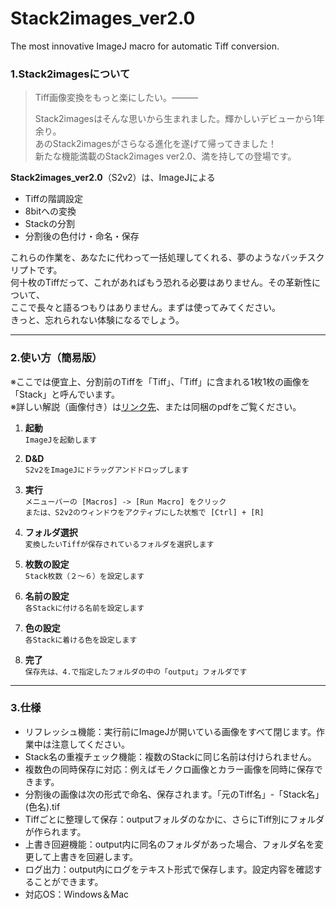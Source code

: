 # Stack2images_ver2.0
The most innovative ImageJ macro for automatic Tiff conversion.

### 1.Stack2imagesについて
	
> Tiff画像変換をもっと楽にしたい。―――
> 
> Stack2imagesはそんな思いから生まれました。輝かしいデビューから1年余り。  
> あのStack2imagesがさらなる進化を遂げて帰ってきました！  
> 新たな機能満載のStack2images ver2.0、満を持しての登場です。
	
**Stack2images_ver2.0**（S2v2）は、ImageJによる
* Tiffの階調設定
* 8bitへの変換
* Stackの分割  
* 分割後の色付け・命名・保存  

これらの作業を、あなたに代わって一括処理してくれる、夢のようなバッチスクリプトです。  
何十枚のTiffだって、これがあればもう恐れる必要はありません。その革新性について、  
ここで長々と語るつもりはありません。まずは使ってみてください。  
きっと、忘れられない体験になるでしょう。
___
### 2.使い方（簡易版）  
※ここでは便宜上、分割前のTiffを「Tiff」、「Tiff」に含まれる1枚1枚の画像を「Stack」と呼んでいます。  
※詳しい解説（画像付き）は[リンク先](http://soon...)、または同梱のpdfをご覧ください。
1. **起動**  
`ImageJを起動します`

2. **D&D**  
`S2v2をImageJにドラッグアンドドロップします`

3. **実行**  
`メニューバーの [Macros] -> [Run Macro] をクリック`  
`または、S2v2のウィンドウをアクティブにした状態で [Ctrl] + [R]`

4. **フォルダ選択**  
`変換したいTiffが保存されているフォルダを選択します`

5. **枚数の設定**  
`Stack枚数（２～６）を設定します`

6. **名前の設定**  
`各Stackに付ける名前を設定します`

7. **色の設定**  
`各Stackに着ける色を設定します`

8. **完了**  
`保存先は、4.で指定したフォルダの中の「output」フォルダです`
___
### 3.仕様
* リフレッシュ機能：実行前にImageJが開いている画像をすべて閉じます。作業中は注意してください。  
* Stack名の重複チェック機能：複数のStackに同じ名前は付けられません。
* 複数色の同時保存に対応：例えばモノクロ画像とカラー画像を同時に保存できます。  
* 分割後の画像は次の形式で命名、保存されます。「元のTiff名」-「Stack名」 (色名).tif  
* Tiffごとに整理して保存：outputフォルダのなかに、さらにTiff別にフォルダが作られます。  
* 上書き回避機能：output内に同名のフォルダがあった場合、フォルダ名を変更して上書きを回避します。  
* ログ出力：output内にログをテキスト形式で保存します。設定内容を確認することができます。  
* 対応OS：Windows＆Mac
